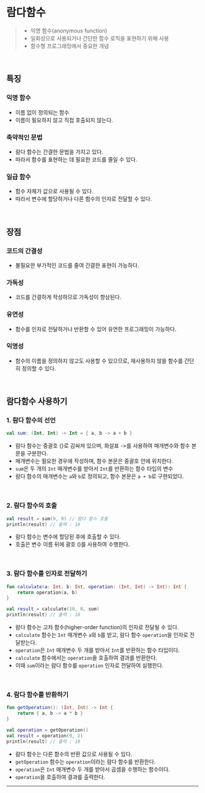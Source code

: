 # **람다함수**
> - 익명 함수(anonymous function)
> - 일회성으로 사용되거나 간단한 함수 로직을 표현하기 위해 사용
> - 함수형 프로그래밍에서 중요한 개념

<br>

## **특징**
### 익명 함수 
- 이름 없이 정의되는 함수
- 이름이 필요하지 않고 직접 호출되지 않는다.

### 축약적인 문법 
- 람다 함수는 간결한 문법을 가지고 있다. 
- 따라서 함수를 표현하는 데 필요한 코드를 줄일 수 있다.

### 일급 함수
- 함수 자체가 값으로 사용될 수 있다.
- 따라서 변수에 할당하거나 다른 함수의 인자로 전달할 수 있다.

<br>

## **장점**
### 코드의 간결성
- 불필요한 부가적인 코드를 줄여 간결한 표현이 가능하다.

### 가독성
- 코드를 간결하게 작성하므로 가독성이 향상된다.

### 유연성
- 함수를 인자로 전달하거나 반환할 수 있어 유연한 프로그래밍이 가능하다.

### 익명성
- 함수의 이름을 정의하지 않고도 사용할 수 있으므로, 재사용하지 않을 함수를 간단히 정의할 수 있다.

<br>

## **람다함수 사용하기**

### 1. 람다 함수의 선언
```kotlin
val sum: (Int, Int) -> Int = { a, b -> a + b }
```
- 람다 함수는 중괄호 {}로 감싸져 있으며, 화살표 ->를 사용하여 매개변수와 함수 본문을 구분한다.
- 매개변수는 필요한 경우에 작성하며, 함수 본문은 중괄호 안에 위치한다.
- `sum`은 두 개의 `Int` 매개변수를 받아서 `Int`를 반환하는 함수 타입의 변수
- 람다 함수의 매개변수는 `a`와 `b`로 정의되고, 함수 본문은 `a + b`로 구현되었다.

<br>

### 2. 람다 함수의 호출
```kotlin
val result = sum(9, 9) // 람다 함수 호출
println(result) // 출력 : 18
```
- 람다 함수는 변수에 할당된 후에 호출할 수 있다.
- 호출은 변수 이름 뒤에 괄호 ()를 사용하여 수행한다.
<br>

### 3. 람다 함수를 인자로 전달하기
```kotlin
fun calculate(a: Int, b: Int, operation: (Int, Int) -> Int): Int {
    return operation(a, b)
}

val result = calculate(10, 8, sum)
println(result) // 출력 : 18
```
- 람다 함수는 고차 함수(higher-order function)의 인자로 전달될 수 있다.
- `calculate` 함수는 `Int` 매개변수 `a`와 `b`를 받고, 람다 함수 `operation`을 인자로 전달받는다.
- `operation`은 `Int` 매개변수 두 개를 받아서 `Int`를 반환하는 함수 타입이다. 
- `calculate` 함수에서는 `operation`을 호출하여 결과를 반환한다. 
- 이때 `sum`이라는 람다 함수를 `operation` 인자로 전달하여 실행한다.

<br>

### 4. 람다 함수를 반환하기
```kotlin
fun getOperation(): (Int, Int) -> Int {
    return { a, b -> a * b }
}

val operation = getOperation()
val result = operation(9, 2)
println(result) // 출력 : 18
```
- 람다 함수는 다른 함수의 반환 값으로 사용될 수 있다.
- `getOperation` 함수는 `operation`이라는 람다 함수를 반환한다.
- `operation`은 `Int` 매개변수 두 개를 받아서 곱셈을 수행하는 함수이다. 
- `operation`을 호출하여 결과를 출력한다.

***